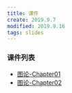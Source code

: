 ```yaml
---
title: 课件
create: 2019.9.7
modified: 2019.9.16
tags: slides
---
```


### 课件列表

- [图论-Chapter01](/discrete_math/files/Chapter01.pdf)
- [图论-Chapter02](/discrete_math/files/Chapter02.pdf)